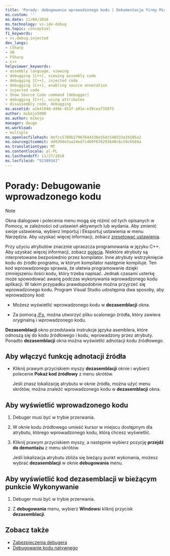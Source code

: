 ```yaml
---
title: 'Porady: debugowanie wprowadzonego kodu | Dokumentacja firmy Microsoft'
ms.custom: ''
ms.date: 11/04/2016
ms.technology: vs-ide-debug
ms.topic: conceptual
f1_keywords:
- vs.debug.injected
dev_langs:
- CSharp
- VB
- FSharp
- C++
helpviewer_keywords:
- assembly language, viewing
- debugging [C++], viewing assembly code
- debugging [C++], injected code
- debugging [C++], enabling source annotation
- injected code
- Show Source Code command [debugger]
- debugging [C++], using attributes
- disassembly code, debugging
ms.assetid: a1b4104d-d49e-451f-a91e-e39ceaf35875
author: mikejo5000
ms.author: mikejo
manager: douge
ms.workload:
- multiple
ms.openlocfilehash: 8efcc5780b27967644330e55dc540333a19105a2
ms.sourcegitcommit: dd839de3aa24ed7cd69f676293648c6c59c6560a
ms.translationtype: MT
ms.contentlocale: pl-PL
ms.lasthandoff: 11/27/2018
ms.locfileid: "52389341"
---
```

# <a name="how-to-debug-injected-code"></a>Porady: Debugowanie wprowadzonego kodu

> [!NOTE]
> Okna dialogowe i polecenia menu mogą się różnić od tych opisanych w Pomocy, w zależności od ustawień aktywnych lub wydania. Aby zmienić swoje ustawienia, wybierz Importuj i Eksportuj ustawienia w menu Narzędzia. Aby uzyskać więcej informacji, zobacz [zresetować ustawienia](../ide/environment-settings.md#reset-settings).

Przy użyciu atrybutów znacznie upraszcza programowania w języku C++. Aby uzyskać więcej informacji, zobacz [pojęcia](/cpp/windows/attributed-programming-concepts). Niektóre atrybuty są interpretowane bezpośrednio przez kompilator. Inne atrybuty wstrzyknięcie kodu do źródło programu, w którym kompilator następnie kompiluje. Ten kod wprowadzonego sprawia, że ułatwia programowanie dzięki zmniejszeniu ilości kodu, który trzeba napisać. Jednak czasami usterkę może spowodować awarię podczas wykonywania wprowadzonego kodu aplikacji. W takim przypadku prawdopodobnie można przyjrzeć się wprowadzonego kodu. Program Visual Studio udostępnia dwa sposoby, aby wprowadzony kod:

- Możesz wyświetlić wprowadzonego kodu w **dezasemblacji** okna.

- Za pomocą [/Fx](/cpp/build/reference/fx-merge-injected-code), można utworzyć pliku scalonego źródła, który zawiera oryginalną i wprowadzonego kodu.

**Dezasemblacji** okno przedstawia instrukcje języka asemblera, które odnoszą się do kodu źródłowego i kodu, wprowadzony przez atrybuty. Ponadto **dezasemblacji** okna można wyświetlić adnotacji kodu źródłowego.

## <a name="to-turn-on-source-annotation"></a>Aby włączyć funkcję adnotacji źródła

-   Kliknij prawym przyciskiem myszy **dezasemblacji** oknie i wybierz polecenie **Pokaż kod źródłowy** z menu skrótów.

     Jeśli znasz lokalizację atrybutu w oknie źródła, można użyć menu skrótów, można znaleźć wprowadzonego kodu w **dezasemblacji** okna.

## <a name="to-view-injected-code"></a>Aby wyświetlić wprowadzonego kodu

1.  Debuger musi być w trybie przerwania.

2.  W oknie kodu źródłowego umieść kursor w miejscu dostępnym dla atrybutu, którego wprowadzonego kodu, którą chcesz wyświetlić.

3.  Kliknij prawym przyciskiem myszy, a następnie wybierz pozycję **przejdź do demontażu** z menu skrótów.

     Jeśli lokalizacja atrybutu zbliża się bieżący punkt wykonania, możesz wybrać **dezasemblacji** w oknie **debugowania** menu.

## <a name="to-view-the-disassembly-code-at-the-current-execution-point"></a>Aby wyświetlić kod dezasemblacji w bieżącym punkcie Wykonywanie

1.  Debuger musi być w trybie przerwania.

2.  Z **debugowania** menu, wybierz **Windows**i kliknij przycisk **dezasemblacji**.

## <a name="see-also"></a>Zobacz także

- [Zabezpieczenia debugera](../debugger/debugger-security.md)
- [Debugowanie kodu natywnego](../debugger/debugging-native-code.md)